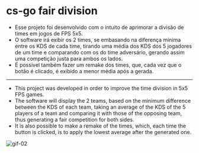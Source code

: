 # cs-go fair division

  - Esse projeto foi desenvolvido com o intuito de aprimorar a divisão de times em jogos de FPS 5x5.
  - O software irá exibir os 2 times, se embasando na diferença mínima entre os KDS de cada time, tirando uma média dos KDS dos 5 jogadores de um time e comparando com os do time adversário, gerando assim uma competição justa para ambos os lados.
 - É possivel também fazer um remake dos times, que, cada vez que o botão é clicado, é exibido a menor média após a gerada.
  --------------------------------------------------------------------------------------------------------------------------------
  - This project was developed in order to improve the time division in 5x5 FPS games.
  - The software will display the 2 teams, based on the minimum difference between the KDS of each team, taking an average of the KDS of the 5 players of a team and comparing it       with those of the opposing team, thus generating a fair competition for both sides.
  - It is also possible to make a remake of the times, which, each time the button is clicked, is to apply the lowest average after the generated one.

![gif-02](https://user-images.githubusercontent.com/49173134/123533170-83175300-d6e9-11eb-9d71-54b3dd9e0fd3.gif)


